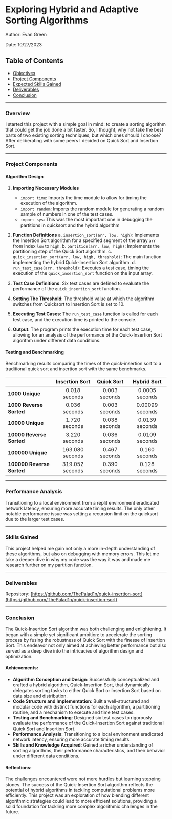 # Exploring Hybrid and Adaptive Sorting Algorithms

Author: Evan Green

Date: 10/27/2023

## Table of Contents

- [Objectives](#objectives)
- [Project Components](#project-components)
- [Expected Skills Gained](#expected-skills-gained)
- [Deliverables](#deliverables)
- [Conclusion](#conclusion)

---

### Overview

I started this project with a simple goal in mind: to create a sorting algorithm that could get the job done a bit faster. So, I thought, why not take the best parts of two existing sorting techniques, but which ones should I choose? After deliberating with some peers I decided on Quick Sort and Insertion Sort.

---

### Project Components

#### Algorithm Design

1. **Importing Necessary Modules**
   - `import time`: Imports the time module to allow for timing the execution of the algorithm.
   - `import random`: Imports the random module for generating a random sample of numbers in one of the test cases.
   - `import sys`: This was the most important one in debugging the partitions in quicksort and the hybrid algorithm

2. **Function Definitions**
   a. `insertion_sort(arr, low, high)`: Implements the Insertion Sort algorithm for a specified segment of the array `arr` from index `low` to `high`.
   b. `partition(arr, low, high)`: Implements the partitioning step of the Quick Sort algorithm.
   c. `quick_insertion_sort(arr, low, high, threshold)`: The main function implementing the hybrid Quick-Insertion Sort algorithm.
   d. `run_test_case(arr, threshold)`: Executes a test case, timing the execution of the `quick_insertion_sort` function on the input array.

3. **Test Case Definitions**: Six test cases are defined to evaluate the performance of the `quick_insertion_sort` function.

4. **Setting The Threshold**: The threshold value at which the algorithm switches from Quicksort to Insertion Sort is set to 10.

5. **Executing Test Cases**: The `run_test_case` function is called for each test case, and the execution time is printed to the console.

6. **Output**: The program prints the execution time for each test case, allowing for an analysis of the performance of the Quick-Insertion Sort algorithm under different data conditions.

#### Testing and Benchmarking

Benchmarking results comparing the times of the quick-insertion sort to a traditional quick sort and insertion sort with the same benchmarks.

|                   | Insertion Sort | Quick Sort | Hybrid Sort |
|-------------------|:--------------:|:----------:|:-----------:|
| **1000 Unique**       |   0.018 seconds   | 0.003 seconds | 0.0005 seconds |
| **1000 Reverse Sorted** |   0.036 seconds   | 0.003 seconds | 0.00099 seconds |
| **10000 Unique**      |   1.720 seconds   | 0.038 seconds | 0.0139 seconds |
| **10000 Reverse Sorted** |   3.220 seconds   | 0.036 seconds | 0.0109 seconds |
| **100000 Unique**     | 163.080 seconds | 0.467 seconds | 0.160 seconds |
| **100000 Reverse Sorted** | 319.052 seconds | 0.390 seconds | 0.128 seconds |

---

### Performance Analysis

Transitioning to a local environment from a replit environment eradicated network latency, ensuring more accurate timing results. The only other notable performance issue was setting a recursion limit on the quicksort due to the larger test cases.

---

### Skills Gained

This project helped me gain not only a more in-depth understanding of these algorithms, but also on debugging with memory errors. This let me take a deeper dive in why my code was the way it was and made me research further on my partition function.

---

### Deliverables

Repository: [https://github.com/ThePalad1n/quick-insertion-sort](https://github.com/ThePalad1n/quick-insertion-sort)

---

### Conclusion

The Quick-Insertion Sort algorithm was both challenging and enlightening. It began with a simple yet significant ambition: to accelerate the sorting process by fusing the robustness of Quick Sort with the finesse of Insertion Sort. This endeavor not only aimed at achieving better performance but also served as a deep dive into the intricacies of algorithm design and optimization.

#### Achievements:
- **Algorithm Conception and Design**: Successfully conceptualized and crafted a hybrid algorithm, Quick-Insertion Sort, that dynamically delegates sorting tasks to either Quick Sort or Insertion Sort based on data size and distribution.
- **Code Structure and Implementation**: Built a well-structured and modular code with distinct functions for each algorithm, a partitioning routine, and a mechanism to execute and time test cases.
- **Testing and Benchmarking**: Designed six test cases to rigorously evaluate the performance of the Quick-Insertion Sort against traditional Quick Sort and Insertion Sort.
- **Performance Analysis**: Transitioning to a local environment eradicated network latency, ensuring more accurate timing results.
- **Skills and Knowledge Acquired**: Gained a richer understanding of sorting algorithms, their performance characteristics, and their behavior under different data conditions.

#### Reflections:

The challenges encountered were not mere hurdles but learning stepping stones. The success of the Quick-Insertion Sort algorithm reflects the potential of hybrid algorithms in tackling computational problems more efficiently. This project was an exploration of how blending different algorithmic strategies could lead to more efficient solutions, providing a solid foundation for tackling more complex algorithmic challenges in the future.
